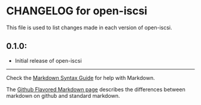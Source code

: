 # CHANGELOG for open-iscsi

This file is used to list changes made in each version of open-iscsi.

## 0.1.0:

* Initial release of open-iscsi

- - - 
Check the [Markdown Syntax Guide](http://daringfireball.net/projects/markdown/syntax) for help with Markdown.

The [Github Flavored Markdown page](http://github.github.com/github-flavored-markdown/) describes the differences between markdown on github and standard markdown.
